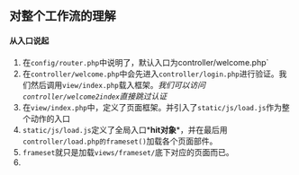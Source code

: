 ## 对整个工作流的理解

#### 从入口说起

1. 在`config/router.php`中说明了，默认入口为controller/welcome.php`
2. 在`controller/welcome.php`中会先进入`controller/login.php`进行验证。我们然后调用`view/index.php`载入框架。_我们可以访问`controller/welcome2index`直接跳过认证_
3. 在`view/index.php`中，定义了页面框架。并引入了`static/js/load.js`作为整个动作的入口
4. `static/js/load.js`定义了全局入口*__hit对象__*，并在最后用`controller/load.php的frameset()`加载各个页面部件。
5. `frameset`就只是加载`views/frameset/`底下对应的页面而已。
6.  
